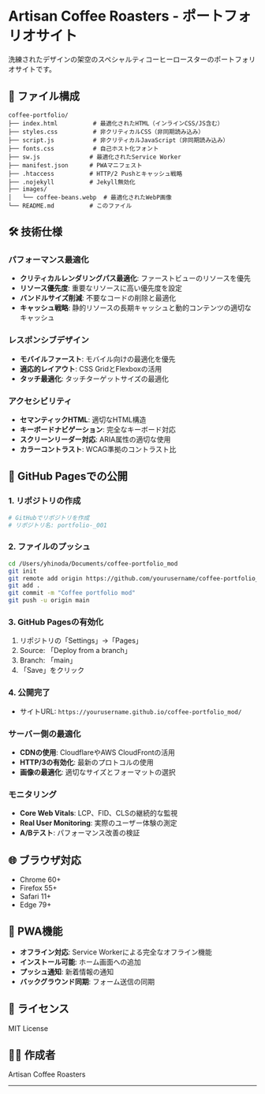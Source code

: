 # Artisan Coffee Roasters - ポートフォリオサイト

洗練されたデザインの架空のスペシャルティコーヒーロースターのポートフォリオサイトです。

## 📁 ファイル構成

```
coffee-portfolio/
├── index.html          # 最適化されたHTML（インラインCSS/JS含む）
├── styles.css          # 非クリティカルCSS（非同期読み込み）
├── script.js           # 非クリティカルJavaScript（非同期読み込み）
├── fonts.css           # 自己ホスト化フォント
├── sw.js              # 最適化されたService Worker
├── manifest.json      # PWAマニフェスト
├── .htaccess          # HTTP/2 Pushとキャッシュ戦略
├── .nojekyll          # Jekyll無効化
├── images/
│   └── coffee-beans.webp  # 最適化されたWebP画像
└── README.md          # このファイル
```

## 🛠 技術仕様

### パフォーマンス最適化
- **クリティカルレンダリングパス最適化**: ファーストビューのリソースを優先
- **リソース優先度**: 重要なリソースに高い優先度を設定
- **バンドルサイズ削減**: 不要なコードの削除と最適化
- **キャッシュ戦略**: 静的リソースの長期キャッシュと動的コンテンツの適切なキャッシュ

### レスポンシブデザイン
- **モバイルファースト**: モバイル向けの最適化を優先
- **適応的レイアウト**: CSS GridとFlexboxの活用
- **タッチ最適化**: タッチターゲットサイズの最適化

### アクセシビリティ
- **セマンティックHTML**: 適切なHTML構造
- **キーボードナビゲーション**: 完全なキーボード対応
- **スクリーンリーダー対応**: ARIA属性の適切な使用
- **カラーコントラスト**: WCAG準拠のコントラスト比

## 🚀 GitHub Pagesでの公開

### 1. リポジトリの作成
```bash
# GitHubでリポジトリを作成
# リポジトリ名: portfolio-_001
```

### 2. ファイルのプッシュ
```bash
cd /Users/yhinoda/Documents/coffee-portfolio_mod
git init
git remote add origin https://github.com/yourusername/coffee-portfolio_mod.git
git add .
git commit -m "Coffee portfolio mod"
git push -u origin main
```

### 3. GitHub Pagesの有効化
1. リポジトリの「Settings」→「Pages」
2. Source: 「Deploy from a branch」
3. Branch: 「main」
4. 「Save」をクリック

### 4. 公開完了
- サイトURL: `https://yourusername.github.io/coffee-portfolio_mod/`

### サーバー側の最適化
- **CDNの使用**: CloudflareやAWS CloudFrontの活用
- **HTTP/3の有効化**: 最新のプロトコルの使用
- **画像の最適化**: 適切なサイズとフォーマットの選択

### モニタリング
- **Core Web Vitals**: LCP、FID、CLSの継続的な監視
- **Real User Monitoring**: 実際のユーザー体験の測定
- **A/Bテスト**: パフォーマンス改善の検証

## 🌐 ブラウザ対応

- Chrome 60+
- Firefox 55+
- Safari 11+
- Edge 79+

## 📱 PWA機能

- **オフライン対応**: Service Workerによる完全なオフライン機能
- **インストール可能**: ホーム画面への追加
- **プッシュ通知**: 新着情報の通知
- **バックグラウンド同期**: フォーム送信の同期

## 📄 ライセンス

MIT License

## 👨‍💻 作成者

Artisan Coffee Roasters

---
